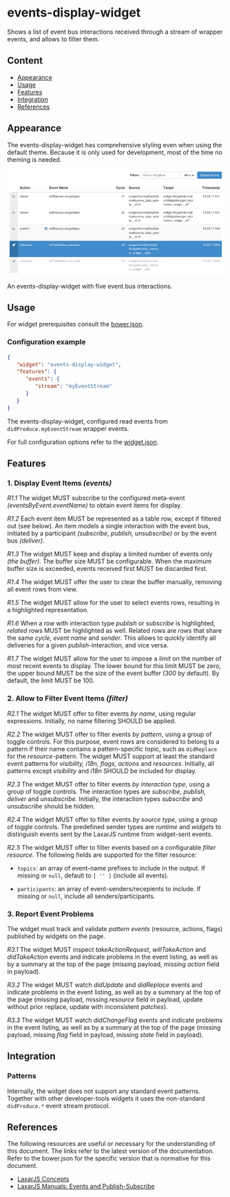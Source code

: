 # events-display-widget

Shows a list of event bus interactions received through a stream of wrapper events, and allows to filter them.


## Content
* [Appearance](#appearance)
* [Usage](#usage)
* [Features](#features)
* [Integration](#integration)
* [References](#references)


## Appearance

The events-display-widget has comprehensive styling even when using the default theme.
Because it is only used for development, most of the time no theming is needed.

![Illustration of the events-display-widget](docs/img/example_1.png)

An events-display-widget with five event bus interactions.


## Usage

For widget prerequisites consult the [bower.json](bower.json).

### Configuration example

```json
{
   "widget": "events-display-widget",
   "features": {
      "events": {
         "stream": "myEventStream"
      }
   }
}
```
The events-display-widget, configured read events from `didProduce.myEventStream` wrapper events.

For full configuration options refer to the [widget.json](widget.json).


## Features

### 1. Display Event Items _(events)_

*R1.1* The widget MUST subscribe to the configured meta-event _(eventsByEvent.eventName)_ to obtain event items for display.

*R1.2* Each event item MUST be represented as a table row, except if filtered out (see below).
An item models a single interaction with the event bus, initiated by a participant _(subscribe, publish, unsubscribe)_ or by the event bus _(deliver)_.

*R1.3* The widget MUST keep and display a limited number of events only _(the buffer)_.
The buffer size MUST be configurable.
When the maximum buffer size is exceeded, events received first MUST be discarded first.

*R1.4* The widget MUST offer the user to clear the buffer manually, removing all event rows from view.

*R1.5* The widget MUST allow for the user to select events rows, resulting in a highlighted representation.

*R1.6* When a row with interaction type _publish_ or _subscribe_ is highlighted, _related_ rows MUST be highlighted as well.
Related rows are rows that share the same _cycle, event name_ and _sender_.
This allows to quickly identify all deliveries for a given _publish_-interaction, and vice versa.

*R1.7* The widget MUST allow for the user to impose a _limit_ on the number of most recent events to display.
The lower bound for this limit MUST be zero, the upper bound MUST be the size of the event buffer (300 by default).
By default, the limit MUST be 100.


### 2. Allow to Filter Event Items _(filter)_

*R2.1* The widget MUST offer to filter events _by name_, using regular expressions.
Initially, no name filtering SHOULD be applied.

*R2.2* The widget MUST offer to filter events _by pattern_, using a group of toggle controls.
For this purpose, event rows are considered to belong to a pattern if their name contains a pattern-specific topic, such as `didReplace` for the _resource_-pattern.
The widget MUST support at least the standard event patterns for _visibility, i18n, flags, actions_ and _resources_.
Initially, all patterns except _visibility_ and _i18n_ SHOULD be included for display.

*R2.3* The widget MUST offer to filter events _by interaction type_, using a group of toggle controls.
The interaction types are _subscribe, publish, deliver_ and _unsubscribe._
Initially, the interaction types _subscribe_ and _unsubscribe_ should be hidden.

*R2.4* The widget MUST offer to filter events _by source type_, using a group of toggle controls.
The predefined sender types are _runtime_ and _widgets_ to distinguish events sent by the LaxarJS runtime from widget-sent events.

*R2.5* The widget MUST offer to filter events based on a configurable  _filter resource_.
The following fields are supported for the filter resource:

  * `topics`: an array of event-name prefixes to include in the output.
    If missing or `null`, default to `[ '' ]` (include all events).

  * `participants`: an array of event-senders/recepients to include.
    If missing or `null`, include all senders/participants.


### 3. Report Event Problems

The widget must track and validate _pattern events_ (resource, actions, flags) published by widgets on the page.

*R3.1* The widget MUST inspect _takeActionRequest_, _willTakeAction_ and _didTakeAction_ events and indicate problems in the event listing, as well as by a summary at the top of the page (missing payload, missing *action* field in payload).

*R3.2* The widget MUST watch _didUpdate_ and _didReplace_ events and indicate problems in the event listing, as well as by a summary at the top of the page (missing payload, missing *resource* field in payload, update without prior replace, update with inconsistent *patches*).

*R3.3* The widget MUST watch _didChangeFlag_ events and indicate problems in the event listing, as well as by a summary at the top of the page (missing payload, missing *flag* field in payload, missing *state* field in payload).


## Integration

### Patterns
Internally, the widget does not support any standard event patterns.
Together with other developer-tools widgets it uses the non-standard `didProduce.*` event stream protocol.


## References
The following resources are useful or necessary for the understanding of this document.
The links refer to the latest version of the documentation.
Refer to the bower.json for the specific version that is normative for this document.

* [LaxarJS Concepts](https://github.com/LaxarJS/laxar/blob/master/docs/concepts.md)
* [LaxarJS Manuals: Events and Publish-Subscribe](https://github.com/LaxarJS/laxar/blob/master/docs/manuals/events.md)
